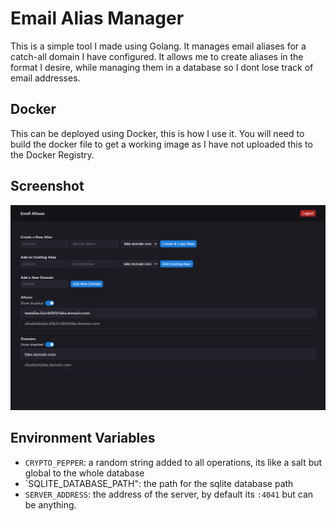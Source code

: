 # Email Alias Manager
This is a simple tool I made using Golang. It manages email aliases for a catch-all domain I have configured. It allows me to create aliases in the format I desire, while managing them in a database so I dont lose track of email addresses.

## Docker
This can be deployed using Docker, this is how I use it. You will need to build the docker file to get a working image as I have not uploaded this to the Docker Registry.

## Screenshot
![Demo Screenshot](screenshot.png)

## Environment Variables
- `CRYPTO_PEPPER`: a random string added to all operations, its like a salt but global to the whole database
- `SQLITE_DATABASE_PATH": the path for the sqlite database path
- `SERVER_ADDRESS`: the address of the server, by default its `:4041` but can be anything.